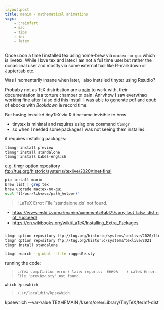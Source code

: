```yaml
---
layout:post
title: manim - mathematical animations
tags:
    - brainfart
    - mac
    - tips
    - tex
    - latex
---
```


Once upon a time I installed tex using home-brew via `mactex-no-gui` which is livetex. While I love tex and latex I am not a full time user but rather the occasional user and mostly via some external tool like R-markdown or JupterLab etc.

Was I momentarily insane when later, I also installed tinytex using Rstudio?

Probably not as TeX distribution are a [pain](https://yihui.org/tinytex/pain/) to work with, their documentation is a torture chamber of pain. Anhyhow I saw everythng working fine after I also did this install. I was able to generate pdf and epub of ebooks with *Bookdown* in record time.

But having installed tinyTeX via R it became invisible to brew.

- tinytex is minimal and requires using one command `tlmngr`
- so when I needed some packages I was not seeing them installed.

it requires installing packages:

```zsh
tlmngr install preview
tlmngr install standalone
tlmngr install babel-english
```
e.g. 
tlmgr option repository ftp://tug.org/historic/systems/texlive/2020/tlnet-final


```zsh
pip install manim
brew list | grep tex
brew upgrade mactex-no-gui
eval "$(/usr/libexec/path_helper)"

```

>! LaTeX Error: File `standalone.cls' not found. 
- https://www.reddit.com/r/manim/comments/fqbl7t/sorry_but_latex_did_not_succeed/
- https://en.wikibooks.org/wiki/LaTeX/Installing_Extra_Packages


```zsh

tlmgr option repository ftp://tug.org/historic/systems/texlive/2020/tlnet-final
tlmgr option repository ftp://tug.org/historic/systems/texlive/2021
tlmgr install standalone

tlmgr search --global --file ragged2e.sty
```

running the code:
>`LaTeX compilation error! latex reports:  ERROR    ! LaTeX Error: File 'preview.sty' not found.  `

```
which kpsewhich
```
>`/usr/local/bin/kpsewhich`

 kpsewhich --var-value TEXMFMAIN
 /Users/oren/Library/TinyTeX/texmf-dist